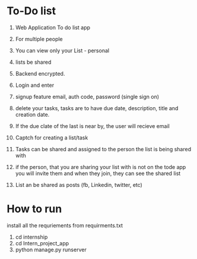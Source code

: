 # To-Do list
1) Web Application To do list app

2) For multiple people 

3) You can view only your List - personal

4) lists be shared 

5) Backend encrypted.

6) Login and enter

7) signup feature email, auth code, password (single sign on)

8) delete your tasks, tasks are to have due date, description, title and creation date.

9) If the due clate of the last is near by, the user will recieve email

10) Captch for creating a list/task 

11) Tasks can be shared and assigned to the person the list is being shared with

12) if the person, that you are sharing your list with is not on the tode app you will invite them and when they join, they can see the shared list

13) List an be shared as posts (fb, Linkedin, twitter, etc)

# How to run
install all the requriements from requirments.txt
1) cd internship
2) cd Intern_project_app
3) python manage.py runserver
